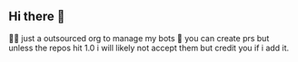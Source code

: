 ## Hi there 👋
🙋‍♀️ just a outsourced org to manage my bots
🌈 you can create prs but unless the repos hit 1.0 i will likely not accept them but credit you if i add it.

